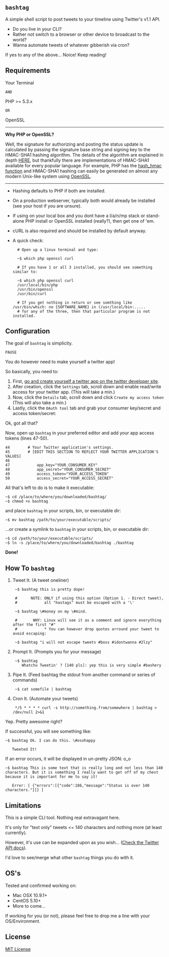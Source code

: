 `bashtag`
---

A simple shell script to post tweets to your timeline using Twitter's v1.1 API.

* Do you live in your CLI?
* Rather not switch to a browser or other device to broadcast to the world?
* Wanna automate tweets of whatever gibberish via cron?

If yes to any of the above... Noice! Keep reading!

## Requirements

Your Terminal

`AND`

PHP >= 5.3.x

`OR`

OpenSSL 

---

**Why PHP or OpenSSL?**

Well, the signature for authorizing and posting the status update is calculated by passing the signature base string and signing key to the HMAC-SHA1 hashing algorithm. The details of the algorithm are explained in depth [HERE](http://en.wikipedia.org/wiki/HMAC), but thankfully there are implementations of HMAC-SHA1 available for every popular language. For example, PHP has the [hash_hmac function](http://php.net/manual/en/function.hash-hmac.php) and HMAC-SHA1 hashing can easily be generated on almost any modern Unix-like system using [OpenSSL](http://www.openssl.org/docs/apps/dgst.html).

---

* Hashing defaults to PHP if both are installed.

* On a production webserver, typically both would already be installed (see your host if you are unsure).

* If using on your local box and you dont have a l/a/n/mp stack or stand-alone PHP install or OpenSSL installed (really?), then get one of 'em.

* cURL is also required and should be installed by default anyway.

* A quick check:

        # Open up a linux terminal and type:

        ~$ which php openssl curl

        # If you have 1 or all 3 installed, you should see something similar to:

        ~$ which php openssl curl
        /usr/local/bin/php
        /usr/bin/openssl
        /usr/bin/curl

        # If you get nothing in return or see somthing like /usr/bin/which: no {SOFTWARE_NAME} in (/usr/local/bin:.....
        # for any of the three, then that particular program is not installed.



## Configuration

The goal of `bashtag` is simplicity.

`PAUSE`

You do however need to make yourself a twitter app!

So basically, you need to:

1. First, [go and create yourself a twitter app on the twitter developer site](https://dev.twitter.com/apps/).
2. After creation, click the `Settings` tab, scroll down and enable read/write access for your twitter app. (This will take a min.)
3. Now, click the `Details` tab, scroll down and click `Create my access token` (This will also take a min.)
4. Lastly, click the `OAuth tool` tab and grab your consumer key/secret and access token/secret:

Ok, got all that?

Now, open up `bashtag` in your preferred editor and add your app access tokens (lines 47-50).

    44        # Your Twitter application's settings.
    45        # [EDIT THIS SECTION TO REFLECT YOUR TWITTER APPLICATION'S VALUES]
    46    
    47            app_key="YOUR_CONSUMER_KEY"
    48            app_secret="YOUR_CONSUMER_SECRET"
    49            access_token="YOUR_ACCESS_TOKEN"
    50            access_secret="YOUR_ACCESS_SECRET"    


All that's left to do is to make it executable:

    ~$ cd /place/to/where/you/downloaded/bashtag/
    ~$ chmod +x bashtag

and place `bashtag` in your scripts, bin, or executable dir:

    ~$ mv bashtag /path/to/your/executable/scripts/

...or create a symlink to `bashtag` in your scripts, bin, or executable dir:

    ~$ cd /path/to/your/executable/scripts/
    ~$ ln -s /place/to/where/you/downloaded/bashtag ./bashtag

**Done!**

## How To `bashtag`

1. Tweet It. (A tweet oneliner)

        ~$ bashtag this is pretty dope!

        #      NOTE: ONLY if using this option (Option 1. - Direct tweet), 
        #            all "hastags" must be escaped with a '\'

        ~$ bashtag \#money on my \#mind.

        #       WHY: Linux will see it as a comment and ignore everything after the first "#"
        #            * You can however drop quotes arround your tweet to avoid escaping:

        ~$ bashtag "i will not escape tweets #boss #idontwanna #2lzy"

2. Prompt It. (Prompts you for your message)

        ~$ bashtag
           Whatchu Tweetin' ? [140 pls]: yep this is very simple #bashery


3. Pipe It. (Feed bashtag the stdout from another command or series of commands)

        ~$ cat somefile | bashtag


4. Cron It. (Automate your tweets)

        */5 * * * * curl -s http://something.from/somewhere | bashtag > /dev/null 2>&1


Yep. Pretty awesome right?

If successful, you will see something like:

    ~$ bashtag Ok. I can do this. \#osohappy

       Tweeted It!


If an error occurs, it will be displayed in un-pretty JSON: o_o

    ~$ bashtag This is some text that is really long and not less than 140 characters. But it is something I really want to get off of my chest because it is important for me to say it!

       Error: [ {"errors":[{"code":186,"message":"Status is over 140 characters."}]} ]

## Limitations

This is a simple CLI tool. Nothing real extravagant here.

It's only for "text only" tweets <= 140 characters and nothing more (at least currently).

However, it's use can be expanded upon as you wish... ([Check the Twitter API docs](https://dev.twitter.com/docs/api/1.1/)).

I'd love to see/merge what other `bashtag` things you do with it.

## OS's

Tested and confirmed working on:

* Mac OSX 10.9.1+
* CentOS 5.10+
* More to come...

If working for you (or not), please feel free to drop me a line with your OS/Environment.

## License

[MIT License](http://eatmycode.io/lic/bashtag.license)


